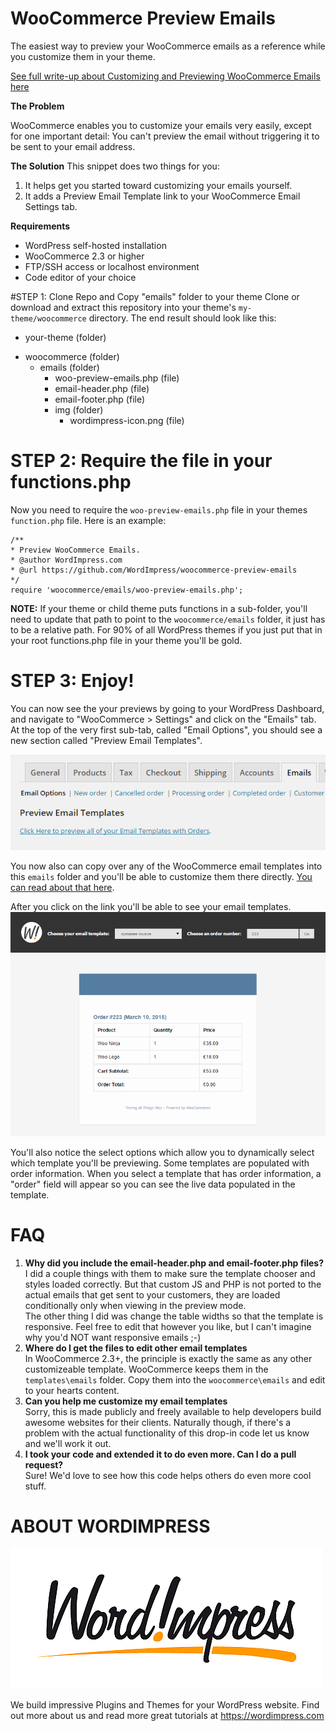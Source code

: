 # WooCommerce Preview Emails
The easiest way to preview your WooCommerce emails as a reference while you customize them in your theme.

[See full write-up about Customizing and Previewing WooCommerce Emails here](https://wordimpress.com/customize-and-preview-woocommerce-emails/)

**The Problem**

WooCommerce enables you to customize your emails very easily, except for one important detail: You can't preview the email without triggering it to be sent to your email address.

**The Solution**
This snippet does two things for you:

1. It helps get you started toward customizing your emails yourself.
2. It adds a Preview Email Template link to your WooCommerce Email Settings tab. 

**Requirements**

* WordPress self-hosted installation
* WooCommerce 2.3 or higher
* FTP/SSH access or localhost environment
* Code editor of your choice

#STEP 1: Clone Repo and Copy "emails" folder to your theme
Clone or download and extract this repository into your theme's `my-theme/woocommerce` directory. The end result should look like this:

* your-theme (folder)
 - woocommerce (folder)
     * emails (folder)
         - woo-preview-emails.php (file)
         - email-header.php (file)
         - email-footer.php (file)
         -  img (folder)
             * wordimpress-icon.png (file)
             
# STEP 2: Require the file in your functions.php
Now you need to require the `woo-preview-emails.php` file in your themes `function.php` file. Here is an example:

```
/**
* Preview WooCommerce Emails.
* @author WordImpress.com
* @url https://github.com/WordImpress/woocommerce-preview-emails
*/
require 'woocommerce/emails/woo-preview-emails.php';
```

**NOTE:** If your theme or child theme puts functions in a sub-folder, you'll need to update that path to point to the `woocommerce/emails` folder, it just has to be a relative path. For 90% of all WordPress themes if you just put that in your root functions.php file in your theme you'll be gold.

# STEP 3: Enjoy!
You can now see the your previews by going to your WordPress Dashboard, and navigate to "WooCommerce > Settings" and click on the "Emails" tab. At the top of the very first sub-tab, called "Email Options", you should see a new section called "Preview Email Templates". 

![The Preview email templates link in the WooCommerce Email Settings tab](assets/img/woo-email-settings-w-preview-links.png)

You now also can copy over any of the WooCommerce email templates into this `emails` folder and you'll be able to customize them there directly. [You can read about that here](http://docs.woothemes.com/document/template-structure/ "WooCommerce Template Override Documentation").

After you click on the link you'll be able to see your email templates. 
![Screenshot of the Preview email templates screen](assets/img/preview-screenshot.png)

You'll also notice the select options which allow you to dynamically select which template you'll be previewing. Some templates are populated with order information. When you select a template that has order information, a "order" field will appear so you can see the live data populated in the template.

# FAQ
1. **Why did you include the email-header.php and email-footer.php files?**  
I did a couple things with them to make sure the template chooser and styles loaded correctly. But that custom JS and PHP is not ported to the actual emails that get sent to your customers, they are loaded conditionally only when viewing in the preview mode.  
The other thing I did was change the table widths so that the template is responsive. Feel free to edit that however you like, but I can't imagine why you'd NOT want responsive emails ;-)
2. **Where do I get the files to edit other email templates**  
In WooCommerce 2.3+, the principle is exactly the same as any other customizeable template. WooCommerce keeps them in the `templates\emails` folder. Copy them into the `woocommerce\emails` and edit to your hearts content.
3. **Can you help me customize my email templates**  
Sorry, this is made publicly and freely available to help developers build awesome websites for their clients. Naturally though, if there's a problem with the actual functionality of this drop-in code let us know and we'll work it out.
4. **I took your code and extended it to do even more. Can I do a pull request?**  
Sure! We'd love to see how this code helps others do even more cool stuff.



# ABOUT WORDIMPRESS
![The Preview email templates link in the WooCommerce Email Settings tab](assets/img/wordimpress_logo.png)

We build impressive Plugins and Themes for your WordPress website. Find out more about us and read more great tutorials at https://wordimpress.com 